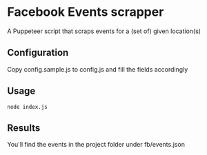 # Facebook Events scrapper

A Puppeteer script that scraps events for a (set of) given location(s)

## Configuration

Copy config.sample.js to config.js and fill the fields accordingly

## Usage

```shell
node index.js
```

## Results

You'll find the events in the project folder under fb/events.json
